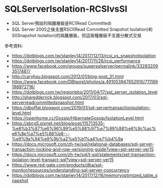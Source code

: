 # SQLServerIsolation-RCSIvsSI
* SQL Server預設的隔離層級是RC(Read Committed)
* SQL Server 2005之後支援RSCI(Read Committed Snapshot Isolation)和SI(Snapshot Isolation)的隔離層級，但這兩種層級不支援分散式交易


參考資料:
* https://dotblogs.com.tw/stanley14/2017/12/13/rcsi_vs_snapshotisolation
* https://dotblogs.com.tw/stanley14/2017/11/26/rcsi_performance
* https://www.facebook.com/groups/supersqlserver/permalink/332832093517487/
* http://caryhsu.blogspot.com/2012/01/blog-post_31.html
* https://www.facebook.com/DBtaoist/photos/a.491053947652910/711189198972716/
* https://dotblogs.com.tw/regionbbs/2011/04/17/sql_server_isolation_level
* http://sharedderrick.blogspot.com/2017/03/sql-serverreadcommittedsnapshot.html
* https://dboffat.blogspot.com/2019/01/sql-servertransactionisolation-level.html
* https://openhome.cc/Gossip/HibernateGossip/IsolationLevel.html
* https://abcg5.pixnet.net/blog/post/115713535-%e8%b3%87%e6%96%99%e5%88%97%e7%89%88%e6%9c%ac%e6%8e%a7%e5%88%b6---%e9%9a%94%e9%9b%a2%e5%b1%a4%e7%b4%9a
* https://docs.microsoft.com/zh-tw/sql/relational-databases/sql-server-transaction-locking-and-row-versioning-guide?view=sql-server-ver15
* https://docs.microsoft.com/zh-tw/sql/t-sql/statements/set-transaction-isolation-level-transact-sql?view=sql-server-ver15
* https://www.red-gate.com/products/dba/sql-monitor/resources/understanding-sql-server-concurrency
* https://dotblogs.com.tw/stanley14/2017/12/16/memoryoptimized_table_snapshot
